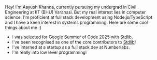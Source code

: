 Hey! I'm Aayush Khanna, currently pursuing my undergrad in Civil Engineering at IIT (BHU) Varanasi. But my real interest lies in computer science, I'm proficient at full stack development using Node.js/TypeScript and I have a keen interest in systems programming. Here are some cool things about me :)

- I was selected for Google Summer of Code 2025 with [Stdlib](https://github.com/stdlib-js/stdlib).
- I've been recognised as one of the core contributors to [Stdlib](https://github.com/stdlib-js/stdlib)!
- I've interned at a startup as a full stack dev at Numberlabs.
- I'm really into low level programming!
